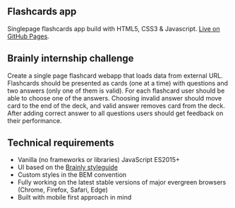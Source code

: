 ## Flashcards app
Singlepage flashcards app build with HTML5, CSS3 & Javascript. [Live on GitHub Pages](https://tabakowy.github.io/brainly-flashcards-app/build/).

## Brainly internship challenge
Create a single page flashcard webapp that loads data from external URL. Flashcards should be presented as cards (one at a time) with questions and two answers (only one of them is valid). For
each flashcard user should be able to choose one of the answers. Choosing invalid answer
should move card to the end of the deck, and valid answer removes card from the deck. After
adding correct answer to all questions users should get feedback on their performance.

## Technical requirements
* Vanilla (no frameworks or libraries) JavaScript ES2015+
* UI based on the [Brainly styleguide](https://styleguide.brainly.com)
* Custom styles in the BEM convention
* Fully working on the latest stable versions of major evergreen browsers (Chrome, Firefox, Safari, Edge)
* Built with mobile first approach in mind

